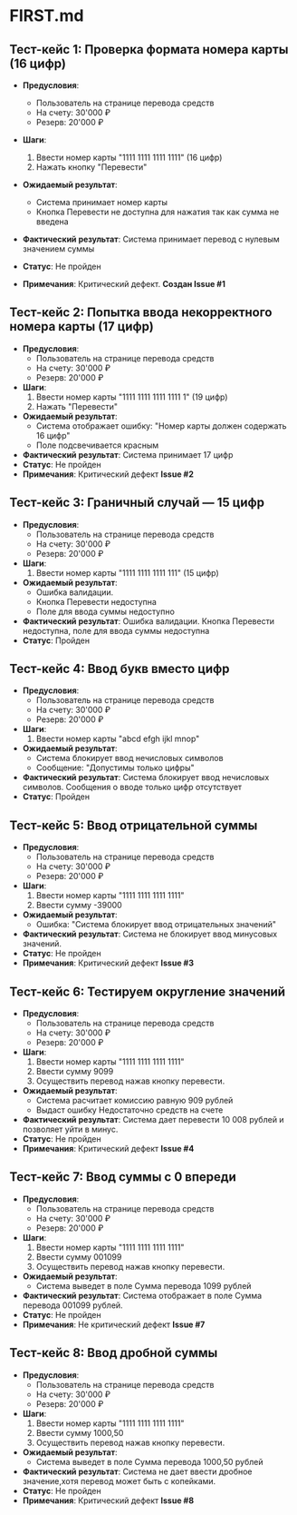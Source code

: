 ﻿# FIRST.md

## Тест-кейс 1: Проверка формата номера карты (16 цифр)
- **Предусловия**: 
  - Пользователь на странице перевода средств
  - На счету: 30'000 ₽
  - Резерв: 20'000 ₽

- **Шаги**: 
  1. Ввести номер карты "1111 1111 1111 1111" (16 цифр) 
  2. Нажать кнопку "Перевести" 
- **Ожидаемый результат**: 
  - Система принимает номер карты 
  - Кнопка Перевести не доступна для нажатия так как сумма не введена 
- **Фактический результат**: Система принимает перевод с нулевым значением суммы 
- **Статус**: Не пройден 
- **Примечания**: Критический дефект. **Создан Issue #1** 

## Тест-кейс 2: Попытка ввода некорректного номера карты (17 цифр)
- **Предусловия**: 
  - Пользователь на странице перевода средств
  - На счету: 30'000 ₽
  - Резерв: 20'000 ₽ 
- **Шаги**: 
  1. Ввести номер карты "1111 1111 1111 1111 1" (19 цифр) 
  2. Нажать "Перевести" 
- **Ожидаемый результат**: 
  - Система отображает ошибку: "Номер карты должен содержать 16 цифр" 
  - Поле подсвечивается красным 
- **Фактический результат**: Система принимает 17 цифр 
- **Статус**: Не пройден 
- **Примечания**: Критический дефект  **Issue #2** 

## Тест-кейс 3: Граничный случай — 15 цифр
- **Предусловия**: 
  - Пользователь на странице перевода средств
  - На счету: 30'000 ₽
  - Резерв: 20'000 ₽ 
- **Шаги**: 
  1. Ввести номер карты "1111 1111 1111 111" (15 цифр) 
- **Ожидаемый результат**: 
  - Ошибка валидации. 
  - Кнопка Перевести недоступна
  - Поле для ввода суммы недоступно 
- **Фактический результат**: Ошибка валидации. Кнопка Перевести недоступна, поле для ввода суммы недоступна
- **Статус**: Пройден 


## Тест-кейс 4: Ввод букв вместо цифр
- **Предусловия**: 
  - Пользователь на странице перевода средств
  - На счету: 30'000 ₽
  - Резерв: 20'000 ₽ 
- **Шаги**: 
  1. Ввести номер карты "abcd efgh ijkl mnop" 
- **Ожидаемый результат**: 
  - Система блокирует ввод нечисловых символов 
  - Сообщение: "Допустимы только цифры"
- **Фактический результат**: Система блокирует ввод нечисловых символов. Сообщения о вводе только цифр отсутствует
- **Статус**: Пройден  

## Тест-кейс 5: Ввод отрицательной суммы
- **Предусловия**: 
  - Пользователь на странице перевода средств
  - На счету: 30'000 ₽
  - Резерв: 20'000 ₽ 
- **Шаги**: 
  1. Ввести номер карты "1111 1111 1111 1111"
  2. Ввести сумму -39000
- **Ожидаемый результат**: 
  - Ошибка: "Система блокирует ввод отрицательных значений"
- **Фактический результат**: Система не блокирует ввод минусовых значений.
- **Статус**: Не пройден 
- **Примечания**: Критический дефект  **Issue #3**
 

## Тест-кейс 6: Тестируем округление значений
- **Предусловия**: 
  - Пользователь на странице перевода средств
  - На счету: 30'000 ₽
  - Резерв: 20'000 ₽ 
- **Шаги**: 
  1. Ввести номер карты "1111 1111 1111 1111"
  2. Ввести сумму 9099
  3. Осуществить перевод нажав кнопку перевести.
- **Ожидаемый результат**: 
  - Система расчитает комиссию равную 909 рублей
  - Выдаст ошибку Недостаточно средств на счете 
- **Фактический результат**: Система дает перевести 10 008 рублей и позволяет уйти в минус.
- **Статус**: Не пройден 
- **Примечания**: Критический дефект  **Issue #4**


## Тест-кейс 7: Ввод суммы с 0 впереди
- **Предусловия**: 
  - Пользователь на странице перевода средств
  - На счету: 30'000 ₽
  - Резерв: 20'000 ₽ 
- **Шаги**: 
  1. Ввести номер карты "1111 1111 1111 1111"
  2. Ввести сумму 001099
  3. Осуществить перевод нажав кнопку перевести.
- **Ожидаемый результат**: 
  - Система выведет в поле Сумма перевода  1099 рублей 
- **Фактический результат**: Система отображает в поле Сумма перевода 001099 рублей.
- **Статус**: Не пройден 
- **Примечания**: Не критический дефект  **Issue #7**


## Тест-кейс 8: Ввод дробной суммы 
- **Предусловия**: 
  - Пользователь на странице перевода средств
  - На счету: 30'000 ₽
  - Резерв: 20'000 ₽ 
- **Шаги**: 
  1. Ввести номер карты "1111 1111 1111 1111"
  2. Ввести сумму 1000,50
  3. Осуществить перевод нажав кнопку перевести.
- **Ожидаемый результат**: 
  - Система выведет в поле Сумма перевода  1000,50 рублей 
- **Фактический результат**: Система не дает ввести дробное значение,хотя перевод может быть с копейками.
- **Статус**: Не пройден 
- **Примечания**: Критический дефект  **Issue #8**
                                                
